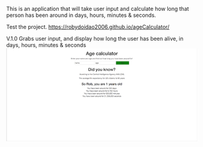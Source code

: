 
This is an application that will take user input and calculate how long that person has been around 
in days, hours, minutes & seconds.

Test the project.
https://robydoidao2006.github.io/ageCalculator/


V.1.0
Grabs user input, and display how long the user has been alive, in days, hours, minutes & seconds
![alt text](assets/images/v1.png)
